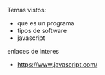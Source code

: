 Temas vistos:
 - que es un programa
 - tipos de software
 - javascript

 enlaces de interes
 - https://www.javascript.com/